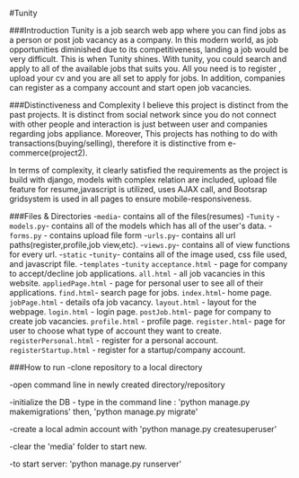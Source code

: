 #Tunity

###Introduction
Tunity is a job search web app where you can find jobs as a person or post job vacancy as a company.
In this modern world, as job opportunities diminished due to its competitiveness, landing a job would be very difficult.
This is when Tunity shines. With tunity, you could search and apply to all of the available jobs that suits you. All you need is 
to register , upload your cv and you are all set to apply for jobs. In addition, companies can register as a company account and start open job vacancies.

###Distinctiveness and Complexity
I believe this project is distinct from the past projects. It is distinct from social network since you do not
connect with other people and interaction is just between user and companies regarding jobs appliance. Moreover,
This projects has nothing to do with transactions(buying/selling), therefore it is distinctive from e-commerce(project2).

In terms of complexity, it clearly satisfied the requirements as the project is build with django, models with complex relation are included, 
upload file feature for resume,javascript is utilized, uses AJAX call, and Bootsrap gridsystem is used in all pages to ensure mobile-responsiveness.

###Files & Directories
-`media`- contains all of the files(resumes)
-`Tunity`
  -`models.py`- contains all of the models which has all of the user's data.
  -`forms.py` - contains upload file form
  -`urls.py`- contains all url paths(register,profile,job view,etc).
  -`views.py`- contains all of view functions for every url.
  -`static`
    -`tunity`- contains all of the image used, css file used, and javascript file.
  -`templates`
    -`tunity`
      `acceptance.html` - page for company to accept/decline job applications.
      `all.html` - all job vacancies in this website.
      `appliedPage.html` - page for personal user to see all of their applications.
      `find.html`- search page for jobs.
      `index.html`- home page.
      `jobPage.html` - details ofa job vacancy.
      `layout.html` - layout for the webpage.
      `login.html` - login page.
      `postJob.html`- page for company to create job vacancies.
      `profile.html` - profile page.
      `register.html`- page for user to choose what type of account they want to create.
      `registerPersonal.html` - register for  a personal account.
      `registerStartup.html` - register for a startup/company account.

###How to run
-clone repository to a local directory

-open command line in newly created directory/repository

-initialize the DB - type in the command line : 'python manage.py makemigrations' then, 'python manage.py migrate'

-create a local admin account with 'python manage.py createsuperuser'

-clear the 'media' folder to start new.

-to start server: 'python manage.py runserver'